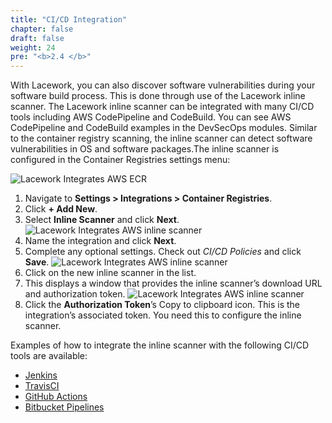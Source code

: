 ```yaml
---
title: "CI/CD Integration"
chapter: false
draft: false
weight: 24
pre: "<b>2.4 </b>"
---
```


With Lacework, you can also discover software vulnerabilities during your software build process. This is done through use 
of the Lacework inline scanner. The Lacework inline scanner can be integrated with many CI/CD tools including AWS CodePipeline and CodeBuild.
You can see AWS CodePipeline and CodeBuild examples in the DevSecOps modules. Similar to the container registry scanning, the inline scanner
can detect software vulnerabilities in OS and software packages.The inline scanner is configured in the Container Registries settings menu:

![Lacework Integrates AWS ECR](/images/lacework-integrates-aws-codebuild.png)

1. Navigate to **Settings > Integrations > Container Registries**.
2. Click **+ Add New**.
3. Select **Inline Scanner** and click **Next**.
   ![Lacework Integrates AWS inline scanner](/images/lacework-integrates-aws-inline-scanner.png)
4. Name the integration and click **Next**.
5. Complete any optional settings. Check out _CI/CD Policies_ and click **Save**.
   ![Lacework Integrates AWS inline scanner](/images/lacework-inline-scanner-cicd-policies.png)
6. Click on the new inline scanner in the list.
7. This displays a window that provides the inline scanner’s download URL and authorization token.
   ![Lacework Integrates AWS inline scanner](/images/lacework-inline-scanner-token.png)
8. Click the **Authorization Token**’s Copy to clipboard icon. This is the integration’s associated token. You need this to configure the inline scanner.

Examples of how to integrate the inline scanner with the following CI/CD tools are available:

* [Jenkins](https://docs.lacework.com/integrate-the-lacework-inline-scanner-with-ci-pipelines#integrate-with-jenkins)
* [TravisCI](https://docs.lacework.com/integrate-the-lacework-inline-scanner-with-ci-pipelines#integrate-with-travisci)
* [GitHub Actions](https://docs.lacework.com/integrate-the-lacework-inline-scanner-with-ci-pipelines#integrate-with-github-actions)
* [Bitbucket Pipelines](https://docs.lacework.com/integrate-the-lacework-inline-scanner-with-ci-pipelines#integrate-with-bitbucket-pipelines)